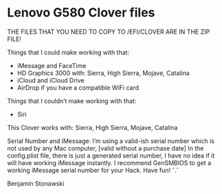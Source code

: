 # Lenovo G580 Clover files

THE FILES THAT YOU NEED TO COPY TO /EFI/CLOVER ARE IN THE ZIP FILE!


Things that I could make working with that:
- iMessage and FaceTime
- HD Graphics 3000 with: Sierra, High Sierra, Mojave, Catalina
- iCloud and iCloud Drive
- AirDrop if you have a compatible WiFi card


Things that I couldn’t make working with that:
- Siri


This Clover works with: Sierra, High Sierra, Mojave, Catalina


Serial Number and iMessage: I’m using a valid-ish serial number which is not used by any Mac computer, 
[valid without a purchase date] In the config.plist file, there is just a generated serial number, 
I have no idea if it will have working iMessage instantly. I recommend GenSMBIOS to get a working 
iMessage serial number for your Hack. Have fun! ˆ.ˆ


Benjamin Stonawski
